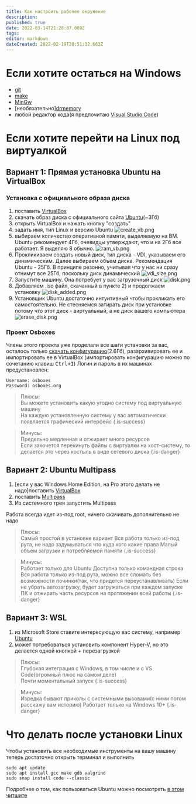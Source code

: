 ```yaml
---
title: Как настроить рабочее окружение
description: 
published: true
date: 2022-03-14T21:28:07.089Z
tags: 
editor: markdown
dateCreated: 2022-02-19T20:51:32.663Z
---
```


# Если хотите остаться на Windows
- [git](https://git-scm.com/download/win)
- [make](http://gnuwin32.sourceforge.net/packages/make.htm)
- [MinGw](https://www.mingw-w64.org/)
- [необязательно][drmemory](https://drmemory.org/)
- любой редактор кода(я предпочитаю [Visual Studio Code](https://code.visualstudio.com/))


# Если хотите перейти на Linux под виртуалкой
## Вариант 1: Прямая установка Ubuntu на VirtualBox
### Установка с официального образа диска
1) поставить [VirtualBox](https://www.virtualbox.org/)
2) скачать образ диска с официального сайта [Ubuntu](https://ubuntu.com/download/desktop)(~3Гб)
3) открыть VirtualBox и нажать кнопку "создать"
4) задать имя, тип Linux и версию Ubuntu
![create_vb.png](/virtualbox_installation/create_vb.png)
5) выбираем количество оперативной памяти, выделяемую на ВМ. Ubuntu рекомендует 4Гб, очевидцы утверждают, что и на 2Гб все работает. Я выделяю 8 обычно.
![ram_vb.png](/virtualbox_installation/ram_vb.png)
6) Прокликиваем создать новый диск, тип диска - VDI, указываем его динамическим. Далее выбираем объем диска. Рекомендация Ubuntu - 25Гб. В принципе резонно, учитывая что у нас ни сразу отнимут все 25Гб, поскольку диск динамический
![vdi_size.png](/virtualbox_installation/vdi_size.png)
7) Запустите машину. Она потребует у вас загрузочный диск
![disk.png](/virtualbox_installation/disk.png)
8) Добавляем .iso файл, скачанный в пункте 2) и продолжаем установку
![disk_added.png](/virtualbox_installation/disk_added.png)
9) Установщик Ubuntu достаточно интуитивный чтобы прокликать его самостоятельно. Не стесняемся затирать диск при установке потому что этот диск - виртуальный, а не диск вашего компьютера
![erase_disk.png](/virtualbox_installation/erase_disk.png)

### Проект Osboxes

Члены этого проекта уже проделали все шаги установки за вас, осталось только [скачать конфигурацию](https://www.osboxes.org/ubuntu/)(2.6Гб), разархивировать ее и импортировать ее в VirtualBox (импортировать конфигурацию можно по сочетанию клавиш <kbd>Ctrl+I</kbd>)
Логин и пароль в их машинах предустановлен:
```
Username: osboxes
Password: osboxes.org
```
> Плюсы: \
Вы можете установить какую угодно систему под виртуальную машину \
На каждую установленную систему у вас автоматически появляется графический интерфейс
{.is-success}

> Минусы: \
Предельно медленная и отжирает много ресурсов \
Если захочется перекинуть файлы с виртуалки на хост-систему, то делается это через костыль в виде сетевого диска
{.is-danger}


## Вариант 2: Ubuntu Multipass
1) [если у вас Windows Home Edition, на Pro этого делать не надо]поставить [VirtualBox](https://www.virtualbox.org/)
2) поставить [Multipass](https://multipass.run/?_ga=2.47430439.143133302.1645302761-1212319696.1645302761)
3) Из системного трея запустить Multipass

Работа всегда идет из-под root, ничего скачивать дополнительно не надо

> Плюсы: \
Самый простой в установке вариант
Вся работа только из-под рута, не надо задумываться что куда кого какие права
Малый объем загрузки и потребляемой памяти
{.is-success}

> Минусы: \
Работает только для Ubuntu
Доступна только командная строка
Вся работа только из-под рута, можно все сломать без возможности починки(так, что придется переустанавливать)
Если не убрать автозагрузку, будет загружаться при каждом запуске ПК и отжирать часть ресурсов на протяжении всей работы
{.is-danger}

## Вариант 3: WSL

1) из Microsoft Store ставите интересующую вас систему, например [Ubuntu](https://www.microsoft.com/ru-ru/p/ubuntu/9nblggh4msv6#activetab=pivot:overviewtab)
2) может потребоваться установить компонент Hyper-V, но это делается одной кнопкой + перезагрузкой

> Плюсы: \
Глубокая интеграция с Windows, в том числе и с VS Code(огромный плюс на самом деле) \
Почти моментальный запуск
{.is-success}

> Минусы: \
Изредка бывают приколы с системными вызовами(с ними потом расскажу вам историю)
Работает только на Windows 10+
{.is-danger}

# Что делать после установки Linux
Чтобы установить все необходимые инструменты на вашу машину теперь достаточно открыть терминал и выполнить
```
sudo apt update
sudo apt install gcc make gdb valgrind
sudo snap install code --classic
```
Подробнее о том, как пользоваться Ubuntu можно посмотреть [в этом читшите](https://assets.ubuntu.com/v1/f401c3f4-Ubuntu_Server_CLI_pro_tips_2020-04.pdf?_ga=2.174335266.1661644659.1645302786-1819589352.1645302786)